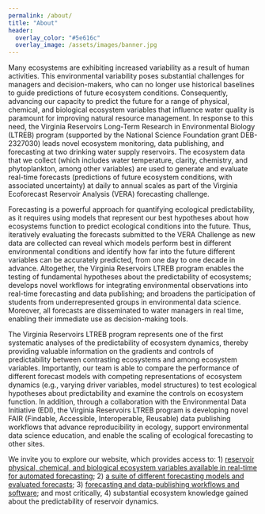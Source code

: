 ```yaml
---
permalink: /about/
title: "About"
header:
  overlay_color: "#5e616c"
  overlay_image: /assets/images/banner.jpg
---
```

Many ecosystems are exhibiting increased variability as a result of human activities. This environmental variability poses substantial challenges for managers and decision-makers, who can no longer use historical baselines to guide predictions of future ecosystem conditions. Consequently, advancing our capacity to predict the future for a range of physical, chemical, and biological ecosystem variables that influence water quality is paramount for improving natural resource management. In response to this need, the Virginia Reservoirs Long-Term Research in Environmental Biology (LTREB) program (supported by the National Science Foundation grant DEB-2327030) leads novel ecosystem monitoring, data publishing, and forecasting at two drinking water supply reservoirs. The ecosystem data that we collect (which includes water temperature, clarity, chemistry, and phytoplankton, among other variables) are used to generate and evaluate real-time forecasts (predictions of future ecosystem conditions, with associated uncertainty) at daily to annual scales as part of the Virginia Ecoforecast Reservoir Analysis (VERA) forecasting challenge. 

Forecasting is a powerful approach for quantifying ecological predictability, as it requires using models that represent our best hypotheses about how ecosystems function to predict ecological conditions into the future. Thus, iteratively evaluating the forecasts submitted to the VERA Challenge as new data are collected can reveal which models perform best in different environmental conditions and identify how far into the future different variables can be accurately predicted, from one day to one decade in advance. Altogether, the Virginia Reservoirs LTREB program enables the testing of fundamental hypotheses about the predictability of ecosystems; develops novel workflows for integrating environmental observations into real-time forecasting and data publishing; and broadens the participation of students from underrepresented groups in environmental data science. Moreover, all forecasts are disseminated to water managers in real time, enabling their immediate use as decision-making tools.

The Virginia Reservoirs LTREB program represents one of the first systematic analyses of the predictability of ecosystem dynamics, thereby providing valuable information on the gradients and controls of predictability between contrasting ecosystems and among ecosystem variables. Importantly, our team is able to compare the performance of different forecast models with competing representations of ecosystem dynamics (e.g., varying driver variables, model structures) to test ecological hypotheses about predictability and examine the controls on ecosystem function. In addition, through a collaboration with the Environmental Data Initiative (EDI), the Virginia Reservoirs LTREB program is developing novel FAIR (Findable, Accessible, Interoperable, Reusable) data publishing workflows that advance reproducibility in ecology, support environmental data science education, and enable the scaling of ecological forecasting to other sites. 

We invite you to explore our website, which provides access to: 1) [reservoir physical, chemical, and biological ecosystem variables available in real-time for automated forecasting](https://www.ltreb-reservoirs.org/data/); 2) [a suite of different forecasting models and evaluated forecasts](https://www.ltreb-reservoirs.org/vera4cast/); 3) [forecasting and data-publishing workflows and software](https://flare-forecast.org); and most critically, 4) substantial ecosystem knowledge gained about the predictability of reservoir dynamics.
